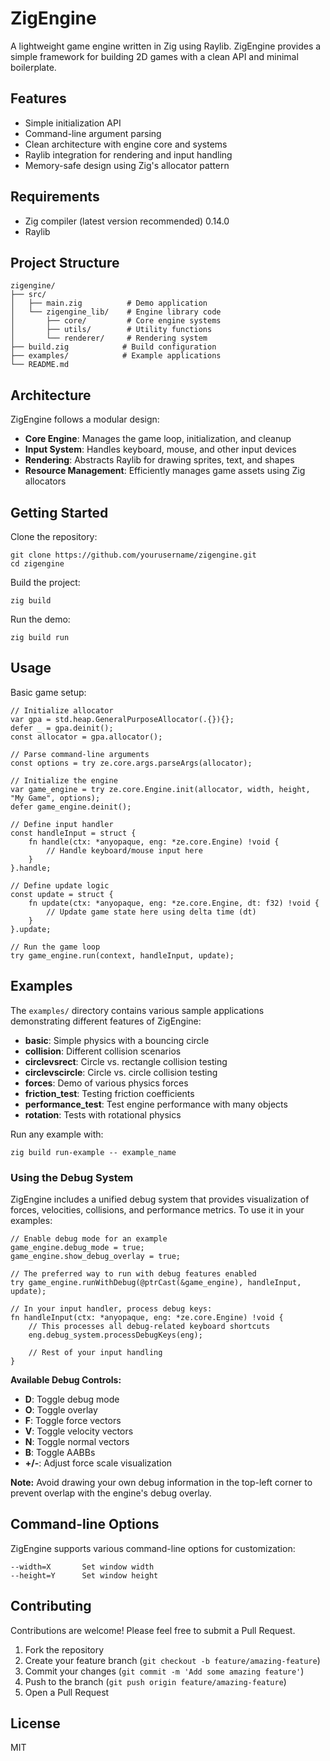 # ZigEngine

A lightweight game engine written in Zig using Raylib. ZigEngine provides a simple framework for building 2D games with a clean API and minimal boilerplate.

## Features

- Simple initialization API
- Command-line argument parsing
- Clean architecture with engine core and systems
- Raylib integration for rendering and input handling
- Memory-safe design using Zig's allocator pattern

## Requirements

- Zig compiler (latest version recommended) 0.14.0
- Raylib

## Project Structure

```
zigengine/
├── src/
│   ├── main.zig          # Demo application
│   └── zigengine_lib/    # Engine library code
│       ├── core/         # Core engine systems
│       ├── utils/        # Utility functions
│       └── renderer/     # Rendering system
├── build.zig            # Build configuration
├── examples/            # Example applications
└── README.md
```

## Architecture

ZigEngine follows a modular design:

- **Core Engine**: Manages the game loop, initialization, and cleanup
- **Input System**: Handles keyboard, mouse, and other input devices
- **Rendering**: Abstracts Raylib for drawing sprites, text, and shapes
- **Resource Management**: Efficiently manages game assets using Zig allocators

## Getting Started

Clone the repository:

```
git clone https://github.com/yourusername/zigengine.git
cd zigengine
```

Build the project:

```
zig build
```

Run the demo:

```
zig build run
```

## Usage

Basic game setup:

```zig
// Initialize allocator
var gpa = std.heap.GeneralPurposeAllocator(.{}){};
defer _ = gpa.deinit();
const allocator = gpa.allocator();

// Parse command-line arguments
const options = try ze.core.args.parseArgs(allocator);

// Initialize the engine
var game_engine = try ze.core.Engine.init(allocator, width, height, "My Game", options);
defer game_engine.deinit();

// Define input handler
const handleInput = struct {
    fn handle(ctx: *anyopaque, eng: *ze.core.Engine) !void {
        // Handle keyboard/mouse input here
    }
}.handle;

// Define update logic
const update = struct {
    fn update(ctx: *anyopaque, eng: *ze.core.Engine, dt: f32) !void {
        // Update game state here using delta time (dt)
    }
}.update;

// Run the game loop
try game_engine.run(context, handleInput, update);
```

## Examples

The `examples/` directory contains various sample applications demonstrating different features of ZigEngine:

- **basic**: Simple physics with a bouncing circle
- **collision**: Different collision scenarios
- **circlevsrect**: Circle vs. rectangle collision testing
- **circlevscircle**: Circle vs. circle collision testing
- **forces**: Demo of various physics forces
- **friction_test**: Testing friction coefficients
- **performance_test**: Test engine performance with many objects
- **rotation**: Tests with rotational physics

Run any example with:

```
zig build run-example -- example_name
```

### Using the Debug System

ZigEngine includes a unified debug system that provides visualization of forces, velocities, collisions, and performance metrics. To use it in your examples:

```zig
// Enable debug mode for an example
game_engine.debug_mode = true;
game_engine.show_debug_overlay = true;

// The preferred way to run with debug features enabled
try game_engine.runWithDebug(@ptrCast(&game_engine), handleInput, update);

// In your input handler, process debug keys:
fn handleInput(ctx: *anyopaque, eng: *ze.core.Engine) !void {
    // This processes all debug-related keyboard shortcuts
    eng.debug_system.processDebugKeys(eng);
    
    // Rest of your input handling
}
```

**Available Debug Controls:**
- **D**: Toggle debug mode
- **O**: Toggle overlay
- **F**: Toggle force vectors
- **V**: Toggle velocity vectors
- **N**: Toggle normal vectors
- **B**: Toggle AABBs
- **+/-**: Adjust force scale visualization

**Note:** Avoid drawing your own debug information in the top-left corner to prevent overlap with the engine's debug overlay.

## Command-line Options

ZigEngine supports various command-line options for customization:

```
--width=X       Set window width
--height=Y      Set window height
```

## Contributing

Contributions are welcome! Please feel free to submit a Pull Request.

1. Fork the repository
2. Create your feature branch (`git checkout -b feature/amazing-feature`)
3. Commit your changes (`git commit -m 'Add some amazing feature'`)
4. Push to the branch (`git push origin feature/amazing-feature`)
5. Open a Pull Request

## License

MIT 